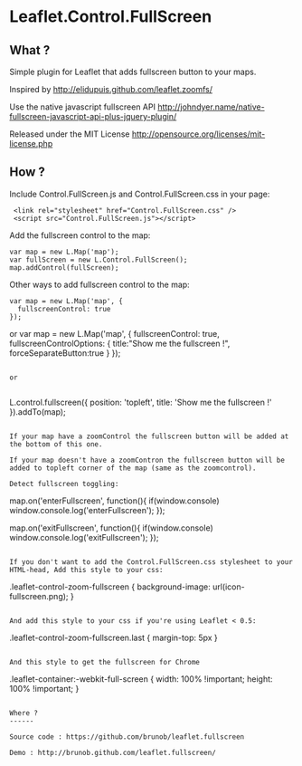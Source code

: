 Leaflet.Control.FullScreen
============

What ?
------

Simple plugin for Leaflet that adds fullscreen button to your maps.

Inspired by http://elidupuis.github.com/leaflet.zoomfs/

Use the native javascript fullscreen API http://johndyer.name/native-fullscreen-javascript-api-plus-jquery-plugin/

Released under the MIT License http://opensource.org/licenses/mit-license.php

How ?
------

Include Control.FullScreen.js and Control.FullScreen.css in your page:

```
 <link rel="stylesheet" href="Control.FullScreen.css" />
 <script src="Control.FullScreen.js"></script>
```

Add the fullscreen control to the map:

```
var map = new L.Map('map');
var fullScreen = new L.Control.FullScreen(); 
map.addControl(fullScreen);
```

Other ways to add fullscreen control to the map:

```
var map = new L.Map('map', {
  fullscreenControl: true
});
```

or
var map = new L.Map('map', {
  fullscreenControl: true,
  fullscreenControlOptions: {
    title:"Show me the fullscreen !",
    forceSeparateButton:true
  }
});
```

or


```
L.control.fullscreen({
  position: 'topleft',
  title: 'Show me the fullscreen !'
}).addTo(map);
```

If your map have a zoomControl the fullscreen button will be added at the bottom of this one.

If your map doesn't have a zoomContron the fullscreen button will be added to topleft corner of the map (same as the zoomcontrol).

Detect fullscreen toggling:

```
map.on('enterFullscreen', function(){
  if(window.console) window.console.log('enterFullscreen');
});

map.on('exitFullscreen', function(){
  if(window.console) window.console.log('exitFullscreen');
});
```

If you don't want to add the Control.FullScreen.css stylesheet to your
HTML-head, Add this style to your css:

```
.leaflet-control-zoom-fullscreen { background-image: url(icon-fullscreen.png); }
```

And add this style to your css if you're using Leaflet < 0.5:

```
.leaflet-control-zoom-fullscreen.last { margin-top: 5px }
```

And this style to get the fullscreen for Chrome
```
.leaflet-container:-webkit-full-screen { width: 100% !important; height: 100% !important; }
```

Where ?
------

Source code : https://github.com/brunob/leaflet.fullscreen

Demo : http://brunob.github.com/leaflet.fullscreen/
